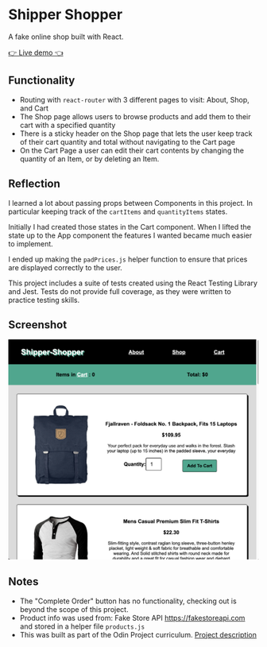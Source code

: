 # Shipper Shopper

A fake online shop built with React.

[👉 Live demo 👈](https://mikerachman1.github.io/shopping-cart/)

## Functionality
  - Routing with `react-router` with 3 different pages to visit: About, Shop, and Cart
  - The Shop page allows users to browse products and add them to their cart with a specified quantity
  - There is a sticky header on the Shop page that lets the user keep track of their cart quantity and total without navigating to the Cart page
  - On the Cart Page a user can edit their cart contents by changing the quantity of an Item, or by deleting an Item.

## Reflection
  I learned a lot about passing props between Components in this project. In particular keeping track of the `cartItems` and `quantityItems` states. 
  
  Initially I had created those states in the Cart component. When I lifted the state up to the App component the features I wanted became much easier to implement.

  I ended up making the `padPrices.js` helper function to ensure that prices are displayed correctly to the user.

  This project includes a suite of tests created using the React Testing Library and Jest. Tests do not provide full coverage, as they were written to practice testing skills.
## Screenshot
![Alt text](/src/images/screenshot.png?raw=true)

## Notes
  - The "Complete Order" button has no functionality, checking out is beyond the scope of this project. 
  - Product info was used from: Fake Store API https://fakestoreapi.com and stored in a helper file `products.js`
  - This was built as part of the Odin Project curriculum. [Project description](https://www.theodinproject.com/lessons/javascript-shopping-cart)